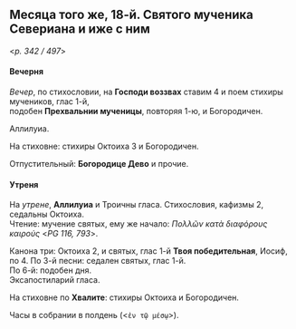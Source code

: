 
## Месяца того же, 18-й. Святого мученика Севериана и иже с ним  

<*p. 342 / 497*>

#### Вечерня

*Вечер*, по стихословии, на **Господи воззвах** ставим 4 и поем стихиры мучеников, глас 1-й,  
подобен **Прехвальнии мученицы**, повторяя 1-ю, и Богородичен.  

Аллилуиа. 

На стиховне: стихиры Октоиха 3 и Богородичен. 

Отпустительный: **Богородице Дево** и прочие. 

#### Утреня

На *утрене*, **Аллилуиа** и Троичны гласа. Стихословия, кафизмы 2, седальны Октоиха.  
Чтение: мучение святых, ему же начало: *Πολλῶν κατὰ διαφόρους καιρούς* <*PG 116, 793*>.

Канона три: Октоиха 2, и святых, глас 1-й **Твоя победительная**, Иосиф, по 4. 
По 3-й песни: седален святых, глас 1-й.  
По 6-й: подобен дня.  
Эксапостиларий гласа. 

На стиховне по **Хвалите**: стихиры Октоиха и Богородичен. 

Часы в собрании в полдень (<`ἐν τῷ μέσῳ`>). 
